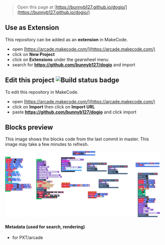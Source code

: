  


> Open this page at [https://bunnyb127.github.io/dogio/](https://bunnyb127.github.io/dogio/)

## Use as Extension

This repository can be added as an **extension** in MakeCode.

* open [https://arcade.makecode.com/](https://arcade.makecode.com/)
* click on **New Project**
* click on **Extensions** under the gearwheel menu
* search for **https://github.com/bunnyb127/dogio** and import

## Edit this project ![Build status badge](https://github.com/bunnyb127/dogio/workflows/MakeCode/badge.svg)

To edit this repository in MakeCode.

* open [https://arcade.makecode.com/](https://arcade.makecode.com/)
* click on **Import** then click on **Import URL**
* paste **https://github.com/bunnyb127/dogio** and click import

## Blocks preview

This image shows the blocks code from the last commit in master.
This image may take a few minutes to refresh.

![A rendered view of the blocks](https://github.com/bunnyb127/dogio/raw/master/.github/makecode/blocks.png)

#### Metadata (used for search, rendering)

* for PXT/arcade
<script src="https://makecode.com/gh-pages-embed.js"></script><script>makeCodeRender("{{ site.makecode.home_url }}", "{{ site.github.owner_name }}/{{ site.github.repository_name }}");</script>
